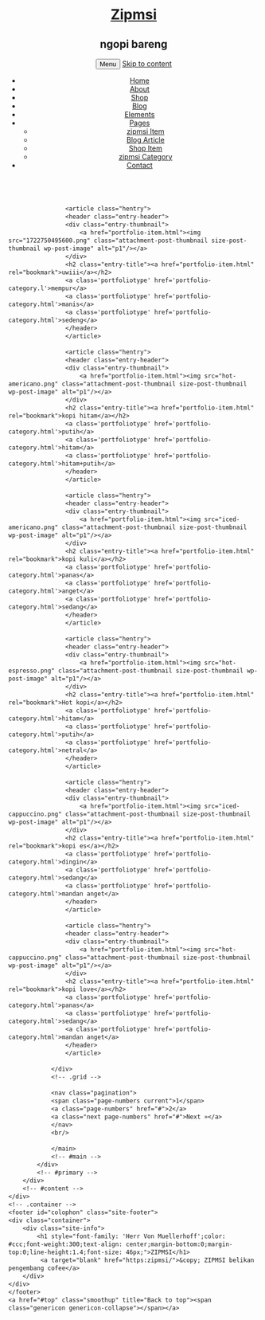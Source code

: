 <!DOCTYPE html>
<html lang="en-US">
<head>
<meta charset="UTF-8">
<meta name="viewport" content="width=device-width, initial-scale=1">
<title>zipmsi</title>
<link rel='stylesheet' href='css/woocommerce-layout.css' type='text/css' media='all'/>
<link rel='stylesheet' href='css/woocommerce-smallscreen.css' type='text/css' media='only screen and (max-width: 768px)'/>
<link rel='stylesheet' href='css/woocommerce.css' type='text/css' media='all'/>
<link rel='stylesheet' href='css/font-awesome.min.css' type='text/css' media='all'/>
<link rel='stylesheet' href='style.css' type='text/css' media='all'/>
<link rel='stylesheet' href='https://fonts.googleapis.com/css?family=Oswald:400,500,700%7CRoboto:400,500,700%7CHerr+Von+Muellerhoff:400,500,700%7CQuattrocento+Sans:400,500,700' type='text/css' media='all'/>
<link rel='stylesheet' href='css/easy-responsive-shortcodes.css' type='text/css' media='all'/>
</head>
<body>
<div id="page">
	<div class="container">
		<header id="masthead" class="site-header">
		<div class="site-branding">
			<h1 class="site-title"><a href="index.html" rel="home">Zipmsi</a></h1>
			<h2 class="site-description">ngopi bareng</h2>
		</div>
		<nav id="site-navigation" class="main-navigation">
		<button class="menu-toggle">Menu</button>
		<a class="skip-link screen-reader-text" href="#content">Skip to content</a>
		<div class="menu-menu-1-container">
			<ul id="menu-menu-1" class="menu">
				<li><a href="index.html">Home</a></li>
				<li><a href="about.html">About</a></li>
				<li><a href="shop.html">Shop</a></li>
				<li><a href="blog.html">Blog</a></li>
				<li><a href="elements.html">Elements</a></li>
				<li><a href="#">Pages</a>
				<ul class="sub-menu">
					<li><a href="portfolio-item.html">zipmsi Item</a></li>
					<li><a href="blog-single.html">Blog Article</a></li>
					<li><a href="shop-single.html">Shop Item</a></li>
					<li><a href="portfolio-category.html">zipmsi Category</a></li>
				</ul>
				</li>
				<li><a href="contact.html">Contact</a></li>
			</ul>
		</div>
		</nav>
		</header>
		<!-- #masthead -->
		<div id="content" class="site-content">
			<div id="primary" class="content-area column full">
				<main id="main" class="site-main">
				<div class="grid portfoliogrid">
				
					<article class="hentry">
					<header class="entry-header">
					<div class="entry-thumbnail">
						<a href="portfolio-item.html"><img src="1722750495600.png" class="attachment-post-thumbnail size-post-thumbnail wp-post-image" alt="p1"/></a>
					</div>
					<h2 class="entry-title"><a href="portfolio-item.html" rel="bookmark">uwiii</a></h2>
					<a class='portfoliotype' href='portfolio-category.l'>mempur</a>
					<a class='portfoliotype' href='portfolio-category.html'>manis</a>
					<a class='portfoliotype' href='portfolio-category.html'>sedeng</a>
					</header>
					</article>
					
					<article class="hentry">
					<header class="entry-header">
					<div class="entry-thumbnail">
						<a href="portfolio-item.html"><img src="hot-americano.png" class="attachment-post-thumbnail size-post-thumbnail wp-post-image" alt="p1"/></a>
					</div>
					<h2 class="entry-title"><a href="portfolio-item.html" rel="bookmark">kopi hitam</a></h2>
					<a class='portfoliotype' href='portfolio-category.html'>putih</a>
					<a class='portfoliotype' href='portfolio-category.html'>hitam</a>
					<a class='portfoliotype' href='portfolio-category.html'>hitam+putih</a>
					</header>
					</article>
					
					<article class="hentry">
					<header class="entry-header">
					<div class="entry-thumbnail">
						<a href="portfolio-item.html"><img src="iced-americano.png" class="attachment-post-thumbnail size-post-thumbnail wp-post-image" alt="p1"/></a>
					</div>
					<h2 class="entry-title"><a href="portfolio-item.html" rel="bookmark">kopi kuli</a></h2>
					<a class='portfoliotype' href='portfolio-category.html'>panas</a>
					<a class='portfoliotype' href='portfolio-category.html'>anget</a>
					<a class='portfoliotype' href='portfolio-category.html'>sedang</a>
					</header>
					</article>
					
					<article class="hentry">
					<header class="entry-header">
					<div class="entry-thumbnail">
						<a href="portfolio-item.html"><img src="hot-espresso.png" class="attachment-post-thumbnail size-post-thumbnail wp-post-image" alt="p1"/></a>
					</div>
					<h2 class="entry-title"><a href="portfolio-item.html" rel="bookmark">Hot kopi</a></h2>
					<a class='portfoliotype' href='portfolio-category.html'>hitam</a>
					<a class='portfoliotype' href='portfolio-category.html'>putih</a>
					<a class='portfoliotype' href='portfolio-category.html'>netral</a>
					</header>
					</article>
					
					<article class="hentry">
					<header class="entry-header">
					<div class="entry-thumbnail">
						<a href="portfolio-item.html"><img src="iced-cappuccino.png" class="attachment-post-thumbnail size-post-thumbnail wp-post-image" alt="p1"/></a>
					</div>
					<h2 class="entry-title"><a href="portfolio-item.html" rel="bookmark">kopi es</a></h2>
					<a class='portfoliotype' href='portfolio-category.html'>dingin</a>
					<a class='portfoliotype' href='portfolio-category.html'>sedang</a>
					<a class='portfoliotype' href='portfolio-category.html'>mandan anget</a>
					</header>
					</article>
					
					<article class="hentry">
					<header class="entry-header">
					<div class="entry-thumbnail">
						<a href="portfolio-item.html"><img src="hot-cappuccino.png" class="attachment-post-thumbnail size-post-thumbnail wp-post-image" alt="p1"/></a>
					</div>
					<h2 class="entry-title"><a href="portfolio-item.html" rel="bookmark">kopi love</a></h2>
					<a class='portfoliotype' href='portfolio-category.html'>panas</a>
					<a class='portfoliotype' href='portfolio-category.html'>sedang</a>
					<a class='portfoliotype' href='portfolio-category.html'>mandan anget</a>
					</header>
					</article>
					
				</div>
				<!-- .grid -->
				
				<nav class="pagination">
				<span class="page-numbers current">1</span>
				<a class="page-numbers" href="#">2</a>
				<a class="next page-numbers" href="#">Next »</a>
				</nav>
				<br/>
				
				</main>
				<!-- #main -->
			</div>
			<!-- #primary -->
		</div>
		<!-- #content -->
	</div>
	<!-- .container -->
	<footer id="colophon" class="site-footer">
	<div class="container">
		<div class="site-info">
			<h1 style="font-family: 'Herr Von Muellerhoff';color: #ccc;font-weight:300;text-align: center;margin-bottom:0;margin-top:0;line-height:1.4;font-size: 46px;">ZIPMSI</h1>
			 <a target="blank" href="https:zipmsi/">&copy; ZIPMSI belikan pengembang cofee</a>
		</div>
	</div>	
	</footer>
	<a href="#top" class="smoothup" title="Back to top"><span class="genericon genericon-collapse"></span></a>
</div>
<!-- #page -->
<script src='js/jquery.js'></script>
<script src='js/plugins.js'></script>
<script src='js/scripts.js'></script>
<script src='js/masonry.pkgd.min.js'></script>
</body>
</html>
